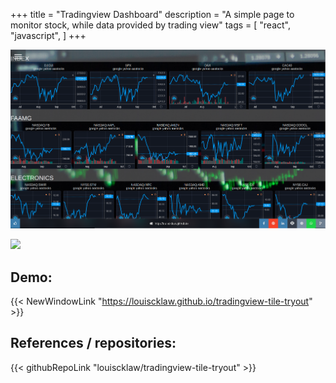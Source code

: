 +++
title = "Tradingview Dashboard"
description = "A simple page to monitor stock, while data provided by trading view"
tags = [
    "react",
    "javascript",
]
+++

![sample screenshot](./tradingview-dashboard.png)

<img src="./youtube_split_view_tryout.png" />

## Demo:

{{< NewWindowLink "https://louiscklaw.github.io/tradingview-tile-tryout" >}}

## References / repositories:

{{< githubRepoLink "louiscklaw/tradingview-tile-tryout" >}}
